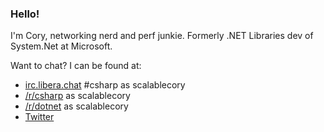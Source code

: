 ### Hello!

I'm Cory, networking nerd and perf junkie. Formerly .NET Libraries dev of System.Net at Microsoft.

Want to chat? I can be found at:
- [irc.libera.chat](https://libera.chat/) #csharp as scalablecory
- [/r/csharp](https://www.reddit.com/r/csharp/) as scalablecory
- [/r/dotnet](https://www.reddit.com/r/dotnet/) as scalablecory
- [Twitter](https://twitter.com/scalablecory)
